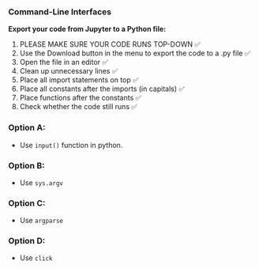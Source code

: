 ### Command-Line Interfaces

**Export your code from Jupyter to a Python file:**

1. PLEASE MAKE SURE YOUR CODE RUNS TOP-DOWN :white_check_mark:
2. Use the Download button in the menu to export the code to a .py file :white_check_mark: 
3. Open the file in an editor :white_check_mark:
4. Clean up unnecessary lines :white_check_mark:
5. Place all import statements on top :white_check_mark:
6. Place all constants after the imports (in capitals) :white_check_mark:
7. Place functions after the constants :white_check_mark:
8. Check whether the code still runs :white_check_mark:

### Option A: 

- Use `input()` function in python.

### Option B:

- Use `sys.argv`

### Option C:

- Use `argparse`

### Option D:

- Use `click`